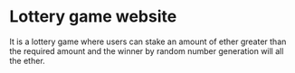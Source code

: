 # Lottery game website

It is a lottery game where users can stake an amount of ether greater than the required amount and the winner by random number generation will all the ether.
